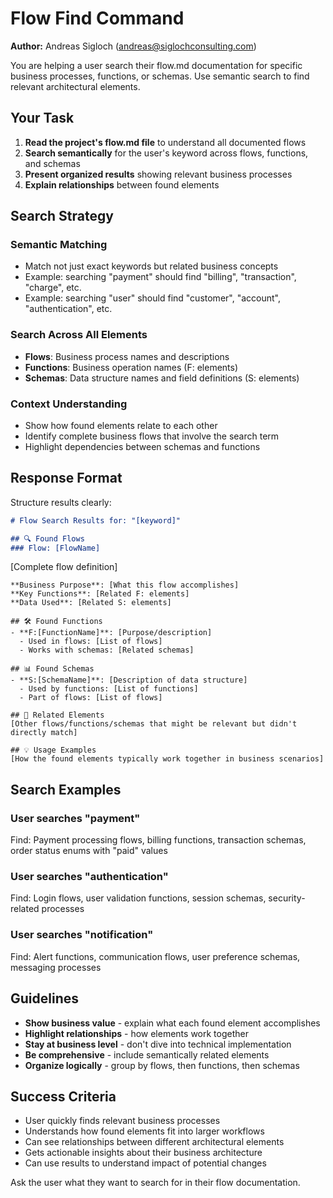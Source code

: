 # Flow Find Command  

**Author:** Andreas Sigloch (andreas@siglochconsulting.com)

You are helping a user search their flow.md documentation for specific business processes, functions, or schemas. Use semantic search to find relevant architectural elements.

## Your Task

1. **Read the project's flow.md file** to understand all documented flows
2. **Search semantically** for the user's keyword across flows, functions, and schemas  
3. **Present organized results** showing relevant business processes
4. **Explain relationships** between found elements

## Search Strategy

### Semantic Matching
- Match not just exact keywords but related business concepts
- Example: searching "payment" should find "billing", "transaction", "charge", etc.
- Example: searching "user" should find "customer", "account", "authentication", etc.

### Search Across All Elements
- **Flows**: Business process names and descriptions
- **Functions**: Business operation names (F: elements)
- **Schemas**: Data structure names and field definitions (S: elements)

### Context Understanding
- Show how found elements relate to each other
- Identify complete business flows that involve the search term
- Highlight dependencies between schemas and functions

## Response Format

Structure results clearly:

```markdown
# Flow Search Results for: "[keyword]"

## 🔍 Found Flows
### Flow: [FlowName]
```
[Complete flow definition]
```
**Business Purpose**: [What this flow accomplishes]
**Key Functions**: [Related F: elements]
**Data Used**: [Related S: elements]

## 🛠️ Found Functions
- **F:[FunctionName]**: [Purpose/description]
  - Used in flows: [List of flows]
  - Works with schemas: [Related schemas]

## 📊 Found Schemas  
- **S:[SchemaName]**: [Description of data structure]
  - Used by functions: [List of functions]
  - Part of flows: [List of flows]

## 🔗 Related Elements
[Other flows/functions/schemas that might be relevant but didn't directly match]

## 💡 Usage Examples
[How the found elements typically work together in business scenarios]
```

## Search Examples

### User searches "payment"
Find: Payment processing flows, billing functions, transaction schemas, order status enums with "paid" values

### User searches "authentication"  
Find: Login flows, user validation functions, session schemas, security-related processes

### User searches "notification"
Find: Alert functions, communication flows, user preference schemas, messaging processes

## Guidelines

- **Show business value** - explain what each found element accomplishes
- **Highlight relationships** - how elements work together  
- **Stay at business level** - don't dive into technical implementation
- **Be comprehensive** - include semantically related elements
- **Organize logically** - group by flows, then functions, then schemas

## Success Criteria

- User quickly finds relevant business processes
- Understands how found elements fit into larger workflows
- Can see relationships between different architectural elements  
- Gets actionable insights about their business architecture
- Can use results to understand impact of potential changes

Ask the user what they want to search for in their flow documentation.